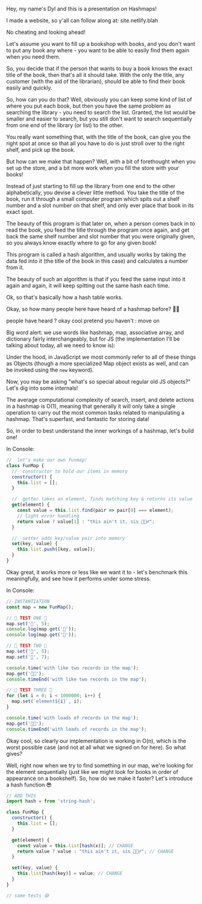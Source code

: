 Hey, my name's Dyl and this is a presentation on Hashmaps!

I made a website, so y'all can follow along at: site.netlify.blah

No cheating and looking ahead!

Let's assume you want to fill up a bookshop with books, and you don't want to put any book any where - you want to be able to easily find them again when you need them.

So, you decide that if the person that wants to buy a book knows the exact title of the book, then that's all it should take. With the only the title, any customer (with the aid of the librarian), should be able to find their book easily and quickly.

So, how can you do that? Well, obviously you can keep some kind of list of where you put each book, but then you have the same problem as searching the library - you need to search the list. Granted, the list would be smaller and easier to search, but you still don't want to search sequentially from one end of the library (or list) to the other.

You really want something that, with the title of the book, can give you the right spot at once so that all you have to do is just stroll over to the right shelf, and pick up the book.

But how can we make that happen? Well, with a bit of forethought when you set up the store, and a bit more work when you fill the store with your books!

Instead of just starting to fill up the library from one end to the other alphabetically, you devise a clever little method. You take the title of the book, run it through a small computer program which spits out a shelf number and a slot number on that shelf, and only ever place that book in its exact spot.

The beauty of this program is that later on, when a person comes back in to read the book, you feed the title through the program once again, and get back the same shelf number and slot number that you were originally given, so you always know exactly where to go for any given book!

This program is called a hash algorithm, and usually works by taking the data fed into it (the title of the book in this case) and calculates a number from it.

The beauty of such an algorithm is that if you feed the same input into it again and again, it will keep spitting out the same hash each time.

Ok, so that's basically how a hash table works.

Okay, so how many people here have heard of a hashmap before? 🙋🏽‍

people have heard ? okay cool pretend you haven't : move on

Big word alert: we use words like hashmap, map, associative array, and dictionary fairly interchangeably, but for JS (the implementation I'll be talking about today, all we need to know is):

Under the hood, in JavaScript we most commonly refer to all of these things as Objects (though a more specialized Map object exists as well, and can be invoked using the `new` keyword).

Now, you may be asking "what's so special about regular old JS objects?" Let's dig into some internals!

The average computational complexity of search, insert, and delete actions in a hashmap is O(1), meaning that generally it will only take a single operation to carry out the most common tasks related to manipulating a hashmap. That's superfast, and fantastic for storing data!

So, in order to best understand the inner workings of a hashmap, let's build one!

In Console:

```javascript
//  let's make our own funmap!
class FunMap {
  //  constructor to hold our items in memory
  constructor() {
    this.list = [];
  }

  //  getter takes an element, finds matching key & returns its value
  get(element) {
    const value = this.list.find(pair => pair[0] === element);
    // light error handling
    return value ? value[1] : "this ain't it, sis 💁🏽‍♂️";
  }

  //  setter adds key/value pair into memory
  set(key, value) {
    this.list.push([key, value]);
  }
}
```

Okay great, it works more or less like we want it to - let's benchmark this meaningfully, and see how it performs under some stress.

In Console:

```javascript
// INSTANTIATION
const map = new FunMap();

// 🌈 TEST ONE 🦄
map.set('🦄', 5);
console.log(map.get('🦄'));
console.log(map.get('🌈'));

// 🌈 TEST TWO 🦄
map.set('🦄', 5);
map.set('🌈', 7);

console.time('with like two records in the map');
map.get('💃🏽');
console.timeEnd('with like two records in the map');

// 🌈 TEST THREE 🦄
for (let i = 0; i < 1000000; i++) {
  map.set(`element${i}`, i);
}

console.time('with loads of records in the map');
map.get('💃🏽');
console.timeEnd('with loads of records in the map');
```

Okay cool, so clearly our implementation is working in O(n), which is the
worst possible case (and not at all what we signed on for here). So what gives?

Well, right now when we try to find something in our map, we're looking for the element sequentially (just like we might look for books in order of appearance on a bookshelf). So, how do we make it faster? Let's introduce a hash function 😎

```javascript
// ADD THIS
import hash = from 'string-hash';

class FunMap {
  constructor() {
    this.list = [];
  }

  get(element) {
    const value = this.list[hash(x)]; // CHANGE
    return value ? value : "this ain't it, sis 💁🏽‍♂️"; // CHANGE
  }

  set(key, value) {
    this.list[hash(key)] = value; // CHANGE
  }
}

// same tests 😅
```
